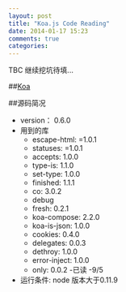 ```yaml
---
layout: post
title: "Koa.js Code Reading"
date: 2014-01-17 15:23
comments: true
categories: 
---
```

TBC 继续挖坑待填...

##[Koa](https://github.com/koajs/koa)

 
##源码简况
 - version： 0.6.0
 - 用到的库
   - escape-html: =1.0.1
   - statuses: =1.0.1
   - accepts: 1.0.0
   - type-is: 1.1.0
   - set-type: 1.0.0
   - finished: 1.1.1
   - co: 3.0.2
   - debug
   - fresh: 0.2.1
   - koa-compose: 2.2.0
   - koa-is-json: 1.0.0
   - cookies: 0.4.0
   - delegates: 0.0.3
   - dethroy: 1.0.0
   - error-inject: 1.0.0
   - only: 0.0.2  -已读 -9/5
 - 运行条件: node 版本大于0.11.9




